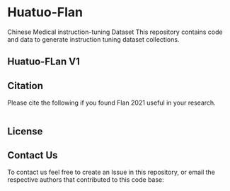 # Huatuo-Flan
Chinese Medical instruction-tuning Dataset
This repository contains code and data to generate instruction tuning dataset collections.


## Huatuo-FLan V1




## Citation
Please cite the following if you found Flan 2021 useful in your research.
```

```

## License


## Contact Us
To contact us feel free to create an Issue in this repository, or email the respective authors that contributed to this code base: 
